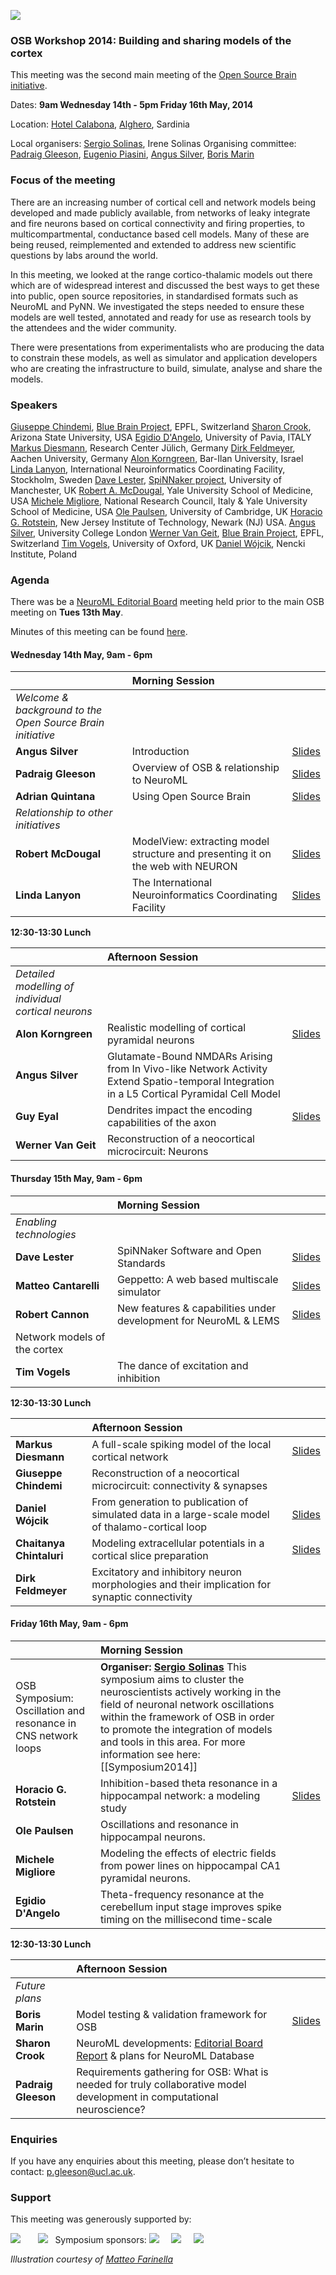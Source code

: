 ![](http://opensourcebrain.org/attachments/download/176/OSBalghero.png)

### OSB Workshop 2014: Building and sharing models of the cortex

This meeting was the second main meeting of the [Open Source Brain initiative](http://www.opensourcebrain.org).

Dates: **9am Wednesday 14th - 5pm Friday 16th May, 2014**

Location: [Hotel Calabona](http://www.hotelcalabona.com/), [Alghero](http://www.alghero-turismo.it/en/), Sardinia

Local organisers: [Sergio Solinas](/users/23), Irene Solinas
Organising committee: [Padraig Gleeson](/users/4), [Eugenio Piasini](/users/3), [Angus Silver](/users/6), [Boris Marin](/users/67)

### Focus of the meeting

There are an increasing number of cortical cell and network models being developed and made publicly available, from networks of leaky integrate and fire neurons based on cortical connectivity and firing properties, to multicompartmental, conductance based cell models. Many of these are being reused, reimplemented and extended to address new scientific questions by labs around the world.

In this meeting, we looked at the range cortico-thalamic models out there which are of widespread interest and discussed the best ways to get these into public, open source repositories, in standardised formats such as NeuroML and PyNN. We investigated the steps needed to ensure these models are well tested, annotated and ready for use as research tools by the attendees and the wider community.

There were presentations from experimentalists who are producing the data to constrain these models, as well as simulator and application developers who are creating the infrastructure to build, simulate, analyse and share the models.

### Speakers

[Giuseppe Chindemi](http://people.epfl.ch/giuseppe.chindemi), [Blue Brain Project](http://bluebrain.epfl.ch), EPFL, Switzerland
[Sharon Crook](/users/8), Arizona State University, USA
[Egidio D'Angelo](http://www-5.unipv.it/dangelo/), University of Pavia, ITALY
[Markus Diesmann](http://www.fz-juelich.de/SharedDocs/Personen/INM/INM-6/EN/Diesmann_Markus.html?nn=724694), Research Center Jülich, Germany
[Dirk Feldmeyer](http://www.rwth-aachen.de/go/id/cznk/?lidx=1), Aachen University, Germany
[Alon Korngreen](/users/190), Bar-Ilan University, Israel
[Linda Lanyon](http://incf.org/about/who-we-are/staff), International Neuroinformatics Coordinating Facility, Stockholm, Sweden
[Dave Lester](/users/90), [SpiNNaker project](http://apt.cs.man.ac.uk/projects/SpiNNaker/), University of Manchester, UK
[Robert A. McDougal](http://senselab.med.yale.edu), Yale University School of Medicine, USA
[Michele Migliore](http://www.pa.ibf.cnr.it/personale/migliore/index.html), National Research Council, Italy & Yale University School of Medicine, USA
[Ole Paulsen](http://noggin.pdn.cam.ac.uk/Group/OlePaulsen), University of Cambridge, UK
[Horacio G. Rotstein](http://web.njit.edu/~horacio/), New Jersey Institute of Technology, Newark (NJ) USA.
[Angus Silver](/users/6), University College London
[Werner Van Geit](http://bluebrain.epfl.ch/page-68317-en.html), [Blue Brain Project](http://bluebrain.epfl.ch), EPFL, Switzerland
[Tim Vogels](http://www.cncb.ox.ac.uk/team/group-leaders/tim/), University of Oxford, UK
[Daniel Wójcik](/users/74), Nencki Institute, Poland


### Agenda

There was be a [NeuroML Editorial Board](http://www.neuroml.org/editors.php) meeting held prior to the main OSB meeting on **Tues 13th May**. 

Minutes of this meeting can be found [here](http://www.neuroml.org/files/NeuroMLEditorialBoardMay2014.pdf).

#### Wednesday 14th May, 9am - 6pm

| |**Morning Session** | |
|:---|:---|:---|
|   *Welcome & background to the Open Source Brain initiative* |
| **Angus Silver** | Introduction |  [Slides](http://www.opensourcebrain.org/attachments/download/198/Intro_OSB_RAS_For%20web.pdf) |
|  **Padraig Gleeson** |  Overview of OSB & relationship to NeuroML | [Slides](/attachments/download/188/OSBIntro-Sardinia2014-public.ppt) |
|  **Adrian Quintana** |   Using Open Source Brain  |   [Slides](http://www.opensourcebrain.org/attachments/download/193/OSBSardinia2014_Quintana.pdf) |
|   *Relationship to other initiatives* |
|  **Robert McDougal**  | 	ModelView: extracting model structure and presenting it on the web with NEURON  | [Slides](http://www.opensourcebrain.org/attachments/download/199/modelview-2014-05-14.pdf) |
|  **Linda Lanyon**		| The International Neuroinformatics Coordinating Facility | [Slides](http://www.opensourcebrain.org/attachments/download/190/OSB-Lanyon.pdf)  |

**12:30-13:30  Lunch**

| |**Afternoon Session** | |
|:---|:---|:---|
| *Detailed modelling of individual cortical neurons* | 
| **Alon Korngreen** |	Realistic modelling of cortical pyramidal neurons| [Slides](http://www.opensourcebrain.org/attachments/download/192/AlonKorngreen_OSB.pdf)  |
| **Angus Silver**  | 	Glutamate-Bound NMDARs Arising from In Vivo-like Network Activity Extend Spatio-temporal Integration in a L5 Cortical Pyramidal Cell Model |
| **Guy Eyal**	|Dendrites impact the encoding capabilities of the axon | [Slides](http://www.opensourcebrain.org/attachments/download/189/OSB_2014_Guy_Eyal.pptx)  |
| **Werner Van Geit** |	Reconstruction of a neocortical microcircuit: Neurons |

#### Thursday 15th May, 9am - 6pm

| |**Morning Session** | |
|:---|:---|:---|
| *Enabling technologies* | 
| **Dave Lester** | SpiNNaker Software and Open Standards | [Slides](https://docs.google.com/presentation/d/1bmM7yJ-J6y6-7ROiXYkLT6lSj8a8xS497qXxVz65uLo/edit?usp=sharing) |
| **Matteo Cantarelli** | Geppetto: A web based multiscale simulator |  [Slides](http://www.opensourcebrain.org/attachments/download/195/Geppetto_OSB_2014.pdf)  |
| **Robert Cannon** 	| New features & capabilities under development for NeuroML & LEMS  | [Slides](http://www.opensourcebrain.org/attachments/download/196/lems-lems-lite.pdf)  |
|  Network models of the cortex|
|  **Tim Vogels** | 	The dance of excitation and inhibition |

**12:30-13:30  Lunch**

| |**Afternoon Session** | |
|:---|:---|:---|
| **Markus Diesmann**	| A full-scale spiking model of the local cortical network | [Slides](http://www.opensourcebrain.org/attachments/download/194/Sardinia14_Diesmann_published.pdf)  |
| **Giuseppe Chindemi** | Reconstruction of a neocortical microcircuit: connectivity & synapses |
| **Daniel Wójcik**		| From generation to publication of simulated data in a large-scale model of  thalamo-cortical loop | [Slides](http://www.opensourcebrain.org/attachments/download/203/OSB2014_Wojcik.pdf) |
| **Chaitanya Chintaluri** | Modeling extracellular potentials in a cortical slice preparation | [Slides](http://www.opensourcebrain.org/attachments/download/197/Modeling_extracellular_potentials_in_cortical_slices.pdf) |
| **Dirk Feldmeyer**	| Excitatory and inhibitory neuron morphologies and their implication for synaptic connectivity  |

#### Friday 16th May, 9am - 6pm

| |**Morning Session** | |
|:---|:---|:---|
| OSB Symposium: Oscillation and resonance in CNS network loops | **Organiser: [Sergio Solinas](/users/23)** This symposium aims to cluster the neuroscientists actively working in the field of neuronal network oscillations within the framework of OSB in order to promote the integration of models and tools in this area. For more information see here: [[Symposium2014]] ||
| **Horacio G. Rotstein** | Inhibition-based theta resonance in a hippocampal network: a modeling study | [Slides](http://www.opensourcebrain.org/attachments/download/200/RotsteinHG_TalkOSBAlghero_2014-05-16.pdf) |
| **Ole Paulsen** | Oscillations and resonance in hippocampal neurons. |
| **Michele Migliore** |  Modeling the effects of electric fields from power lines on hippocampal CA1 pyramidal neurons. |
| **Egidio D'Angelo** |  Theta-frequency resonance at the cerebellum input stage improves spike timing on the millisecond time-scale |

**12:30-13:30  Lunch**

| |**Afternoon Session** | |
|:---|:---|:---|
| *Future plans* |
| **Boris Marin** 	|	Model testing & validation framework for OSB | [Slides](http://www.opensourcebrain.org/attachments/download/191/OSBValidationBorisMarin.pdf)  |
| **Sharon Crook** 	|	NeuroML developments: [Editorial Board Report](http://www.neuroml.org/files/NeuroMLEditorialBoardMay2014.pdf) & plans for NeuroML Database  | 
| **Padraig Gleeson** |   Requirements gathering for OSB: What is needed for truly collaborative model development in computational neuroscience? |


### Enquiries

If you have any enquiries about this meeting, please don’t hesitate to contact: [p.gleeson@ucl.ac.uk](mailto:p.gleeson@ucl.ac.uk).

### Support

This meeting was generously supported by:

![](/images/WTlogo.jpg) &nbsp; &nbsp; &nbsp; ![](http://www.neuroml.org/images/nih.png)
&nbsp;
Symposium sponsors:
![](http://www.opensourcebrain.org/attachments/download/186/logo_ministero-della-salute.png) &nbsp; &nbsp; ![](http://www.opensourcebrain.org/attachments/download/185/cropped-mondino-logo.png)   &nbsp; &nbsp; ![](http://www.opensourcebrain.org/attachments/download/187/colore_positivo_RGB.png)
&nbsp;

*Illustration courtesy of [Matteo Farinella](/users/34) &nbsp;*